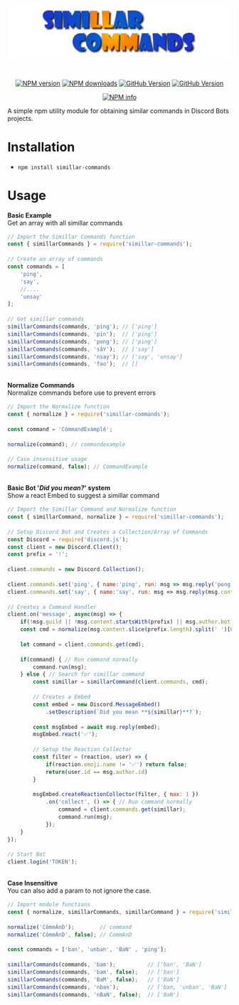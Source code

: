 <div align="center">
  <br />
  <p>
    <img src="./logo.png" width="800" alt="simillar-commands" />
  </p>
  <br />
  <p>
    <a href="https://www.npmjs.com/package/simillar-commands"><img src="https://img.shields.io/npm/v/simillar-commands.svg?maxAge=3600" alt="NPM version" /></a>
    <a href="https://www.npmjs.com/package/simillar-commands"><img src="https://img.shields.io/npm/dt/simillar-commands.svg?maxAge=3600" alt="NPM downloads" /></a>
    <a href="https://github.com/Mssjim/simillar-commands"><img src="https://badge.fury.io/gh/Mssjim%2Fsimillar-commands.svg" alt="GitHub Version" /></a>
    <a href="https://github.com/Mssjim/simillar-commands/blob/master/LICENSE"><img src="https://img.shields.io/github/license/Mssjim/simillar-commands.svg" alt="GitHub Version" /></a>
  </p>
  <p>
    <a href="https://nodei.co/npm/simillar-commands/"><img src="https://nodei.co/npm/simillar-commands.png?downloads=true&stars=true" alt="NPM info" /></a>
  </p>
</div>
A simple npm utility module for obtaining similar commands in Discord Bots projects.

# Installation
* `npm install simillar-commands`

# Usage

**Basic Example**
<br>Get an array with all simillar commands
```js
// Import the Simillar Commands function
const { simillarCommands } = require('simillar-commands');

// Create an array of commands
const commands = [
	'ping',
	'say',
	//....
	'unsay'
];

// Get simillar commands
simillarCommands(commands, 'ping'); // ['ping']
simillarCommands(commands, 'pin');  // ['ping']
simillarCommands(commands, 'pong'); // ['ping']
simillarCommands(commands, 'sâY');  // ['say']
simillarCommands(commands, 'nsay'); // ['say', 'unsay']
simillarCommands(commands, 'foo');  // []
```

<br>**Normalize Commands**
<br>Normalize commands before use to prevent errors
```js
// Import the Normalize function
const { normalize } = require('simillar-commands');

const command = 'CômmandExàmplê';

normalize(command); // commandexample

// Case insensitive usage
normalize(command, false); // CommandExample
```

<br>**Basic Bot '_Did you mean?_' system**
<br>Show a react Embed to suggest a simillar command
```js
// Import the Simillar Command and Normalize function
const { simillarCommand, normalize } = require('simillar-commands');

// Setup Discord Bot and Creates a Collection/Array of Commands
const Discord = require('discord.js');
const client = new Discord.Client();
const prefix = '!';

client.commands = new Discord.Collection();

client.commands.set('ping', { name:'ping', run: msg => msg.reply('pong!') });
client.commands.set('say', { name:'say', run: msg => msg.reply(msg.content.replace(`${prefix}say `, '')) });

// Creates a Command Handler
client.on('message', async(msg) => {
	if(!msg.guild || !msg.content.startsWith(prefix) || msg.author.bot) return;
	const cmd = normalize(msg.content.slice(prefix.length).split(' ')[0]);

	let command = client.commands.get(cmd);
	
	if(command) { // Run command normally
		command.run(msg);
	} else { // Search for simillar command
		const simillar = simillarCommand(client.commands, cmd);

        // Creates a Embed
		const embed = new Discord.MessageEmbed()
			.setDescription(`Did you mean **${simillar}**?`);
		
		const msgEmbed = await msg.reply(embed);
        msgEmbed.react('✅');

        // Setup the Reaction Collector
        const filter = (reaction, user) => {
			if(reaction.emoji.name != '✅') return false;
			return(user.id == msg.author.id)
		}

		msgEmbed.createReactionCollector(filter, { max: 1 })
			.on('collect', () => { // Run command normally
				command = client.commands.get(simillar);
				command.run(msg);
			});
	}
});

// Start Bot
client.login('TOKEN');
```
<br>**Case Insensitive**
<br>You can also add a param to not ignore the case.

```js
// Import module functions
const { normalize, simillarCommands, simillarCommand } = require('simillar-commands');

normalize('CômmÁnD'); 		 // command
normalize('CômmÁnD', false); // CommAnD

const commands = ['ban', 'unban', 'BaN' , 'ping'];

simillarCommands(commands, 'bam');			// ['ban', 'BaN']
simillarCommands(commands, 'bam', false);	// ['ban']
simillarCommands(commands, 'BaM', false);	// ['BaN']
simillarCommands(commands, 'nban');		  	// ['ban, 'unban', 'BaN']
simillarCommands(commands, 'nBaN', false);	// ['BaN']
```


